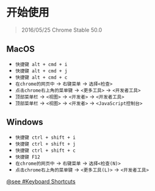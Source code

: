 <!--
[控制台]
-->
# 开始使用
> 2016/05/25 Chrome Stable 50.0

<!--
[]
-->
## MacOS

* `快捷键 alt + cmd + i`
* `快捷键 alt + cmd + j`
* `快捷键 alt + cmd + c`
* `在chrome的网页中` -> `右键菜单` -> `选择<检查>`
* `点击chrome右上角的菜单键` -> `<更多工具>` -> `<开发者工具>`
* `顶部菜单栏` -> `<视图>` -> `<开发者>` -> `<开发者工具>`
* `顶部菜单栏` -> `<视图>` -> `<开发者>` -> `<JavaScript控制台>`

<!--
[]
-->
## Windows

* `快捷键 ctrl + shift + i`
* `快捷键 ctrl + shift + j`
* `快捷键 ctrl + shift + c`
* `快捷键 F12`
* `在chrome的网页中` -> `右键菜单` -> `选择<检查(N)>`
* `点击chrome右上角的菜单键` -> `<更多工具(L)>` -> `<开发者工具>`

[@see #Keyboard Shortcuts](https://developer.chrome.com/devtools/docs/shortcuts)

